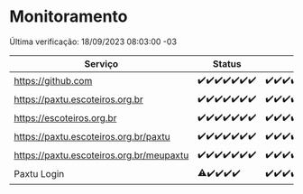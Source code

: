 # Monitoramento

Última verificação: 18/09/2023 08:03:00 -03

|Serviço|Status|Últimas 24h|
|---|---|---|
|https://github.com|<span title="2023-09-11: OK=5">✔️</span><span title="2023-09-12: OK=25">✔️</span><span title="2023-09-13: OK=31">✔️</span><span title="2023-09-14: OK=24">✔️</span><span title="2023-09-15: OK=24">✔️</span><span title="2023-09-16: OK=24">✔️</span><span title="2023-09-17: OK=12">✔️</span>|<span title="17/09/2023 09:09:00 -03 : 200">✔️</span><span title="17/09/2023 10:04:00 -03 : 200">✔️</span><span title="17/09/2023 11:03:00 -03 : 200">✔️</span><span title="17/09/2023 12:03:00 -03 : 200">✔️</span><span title="17/09/2023 13:06:00 -03 : 200">✔️</span><span title="17/09/2023 14:03:00 -03 : 200">✔️</span><span title="17/09/2023 15:07:00 -03 : 200">✔️</span><span title="17/09/2023 16:02:00 -03 : 200">✔️</span><span title="17/09/2023 17:04:00 -03 : 200">✔️</span><span title="17/09/2023 18:03:00 -03 : 200">✔️</span><span title="17/09/2023 19:03:00 -03 : 200">✔️</span><span title="17/09/2023 20:03:00 -03 : 200">✔️</span><span title="17/09/2023 21:29:00 -03 : 200">✔️</span><span title="17/09/2023 22:40:00 -03 : 200">✔️</span><span title="17/09/2023 23:14:00 -03 : 200">✔️</span><span title="18/09/2023 00:06:00 -03 : 200">✔️</span><span title="18/09/2023 01:07:00 -03 : 200">✔️</span><span title="18/09/2023 02:05:00 -03 : 200">✔️</span><span title="18/09/2023 03:08:00 -03 : 200">✔️</span><span title="18/09/2023 04:05:00 -03 : 200">✔️</span><span title="18/09/2023 05:08:00 -03 : 200">✔️</span><span title="18/09/2023 06:06:00 -03 : 200">✔️</span><span title="18/09/2023 07:06:00 -03 : 200">✔️</span><span title="18/09/2023 08:03:00 -03 : 200">✔️</span>|
|https://paxtu.escoteiros.org.br|<span title="2023-09-11: OK=5">✔️</span><span title="2023-09-12: OK=25">✔️</span><span title="2023-09-13: OK=31">✔️</span><span title="2023-09-14: OK=24">✔️</span><span title="2023-09-15: OK=24">✔️</span><span title="2023-09-16: OK=24">✔️</span><span title="2023-09-17: OK=12">✔️</span>|<span title="17/09/2023 09:09:00 -03 : 200">✔️</span><span title="17/09/2023 10:04:00 -03 : 200">✔️</span><span title="17/09/2023 11:03:00 -03 : 200">✔️</span><span title="17/09/2023 12:03:00 -03 : 200">✔️</span><span title="17/09/2023 13:06:00 -03 : 200">✔️</span><span title="17/09/2023 14:03:00 -03 : 200">✔️</span><span title="17/09/2023 15:07:00 -03 : 200">✔️</span><span title="17/09/2023 16:02:00 -03 : 200">✔️</span><span title="17/09/2023 17:04:00 -03 : 200">✔️</span><span title="17/09/2023 18:03:00 -03 : 200">✔️</span><span title="17/09/2023 19:03:00 -03 : 200">✔️</span><span title="17/09/2023 20:03:00 -03 : 200">✔️</span><span title="17/09/2023 21:29:00 -03 : 200">✔️</span><span title="17/09/2023 22:40:00 -03 : 200">✔️</span><span title="17/09/2023 23:14:00 -03 : 200">✔️</span><span title="18/09/2023 00:06:00 -03 : 200">✔️</span><span title="18/09/2023 01:07:00 -03 : 200">✔️</span><span title="18/09/2023 02:05:00 -03 : 200">✔️</span><span title="18/09/2023 03:08:00 -03 : 200">✔️</span><span title="18/09/2023 04:05:00 -03 : 200">✔️</span><span title="18/09/2023 05:08:00 -03 : 200">✔️</span><span title="18/09/2023 06:06:00 -03 : 200">✔️</span><span title="18/09/2023 07:06:00 -03 : 200">✔️</span><span title="18/09/2023 08:03:00 -03 : 200">✔️</span>|
|https://escoteiros.org.br|<span title="2023-09-11: OK=5">✔️</span><span title="2023-09-12: OK=25">✔️</span><span title="2023-09-13: OK=31">✔️</span><span title="2023-09-14: OK=24">✔️</span><span title="2023-09-15: OK=24">✔️</span><span title="2023-09-16: OK=24">✔️</span><span title="2023-09-17: OK=12">✔️</span>|<span title="17/09/2023 09:09:00 -03 : 200">✔️</span><span title="17/09/2023 10:04:00 -03 : 200">✔️</span><span title="17/09/2023 11:03:00 -03 : 200">✔️</span><span title="17/09/2023 12:03:00 -03 : 200">✔️</span><span title="17/09/2023 13:06:00 -03 : 200">✔️</span><span title="17/09/2023 14:03:00 -03 : 200">✔️</span><span title="17/09/2023 15:07:00 -03 : 200">✔️</span><span title="17/09/2023 16:02:00 -03 : 200">✔️</span><span title="17/09/2023 17:04:00 -03 : 200">✔️</span><span title="17/09/2023 18:03:00 -03 : 200">✔️</span><span title="17/09/2023 19:03:00 -03 : 200">✔️</span><span title="17/09/2023 20:03:00 -03 : 200">✔️</span><span title="17/09/2023 21:29:00 -03 : 200">✔️</span><span title="17/09/2023 22:40:00 -03 : 200">✔️</span><span title="17/09/2023 23:14:00 -03 : 200">✔️</span><span title="18/09/2023 00:06:00 -03 : 200">✔️</span><span title="18/09/2023 01:07:00 -03 : 200">✔️</span><span title="18/09/2023 02:05:00 -03 : 200">✔️</span><span title="18/09/2023 03:08:00 -03 : 200">✔️</span><span title="18/09/2023 04:05:00 -03 : 200">✔️</span><span title="18/09/2023 05:08:00 -03 : 200">✔️</span><span title="18/09/2023 06:06:00 -03 : 200">✔️</span><span title="18/09/2023 07:06:00 -03 : 200">✔️</span><span title="18/09/2023 08:03:00 -03 : 200">✔️</span>|
|https://paxtu.escoteiros.org.br/paxtu|<span title="2023-09-11: OK=1">✔️</span><span title="2023-09-12: OK=25">✔️</span><span title="2023-09-13: OK=31">✔️</span><span title="2023-09-14: OK=24">✔️</span><span title="2023-09-15: OK=24">✔️</span><span title="2023-09-16: OK=24">✔️</span><span title="2023-09-17: OK=12">✔️</span>|<span title="17/09/2023 09:09:00 -03 : 200">✔️</span><span title="17/09/2023 10:04:00 -03 : 200">✔️</span><span title="17/09/2023 11:03:00 -03 : 200">✔️</span><span title="17/09/2023 12:03:00 -03 : 200">✔️</span><span title="17/09/2023 13:06:00 -03 : 200">✔️</span><span title="17/09/2023 14:03:00 -03 : 200">✔️</span><span title="17/09/2023 15:07:00 -03 : 200">✔️</span><span title="17/09/2023 16:02:00 -03 : 200">✔️</span><span title="17/09/2023 17:04:00 -03 : 200">✔️</span><span title="17/09/2023 18:03:00 -03 : 200">✔️</span><span title="17/09/2023 19:03:00 -03 : 200">✔️</span><span title="17/09/2023 20:03:00 -03 : 200">✔️</span><span title="17/09/2023 21:29:00 -03 : 200">✔️</span><span title="17/09/2023 22:40:00 -03 : 200">✔️</span><span title="17/09/2023 23:14:00 -03 : 200">✔️</span><span title="18/09/2023 00:06:00 -03 : 200">✔️</span><span title="18/09/2023 01:07:00 -03 : 200">✔️</span><span title="18/09/2023 02:05:00 -03 : 200">✔️</span><span title="18/09/2023 03:08:00 -03 : 200">✔️</span><span title="18/09/2023 04:05:00 -03 : 200">✔️</span><span title="18/09/2023 05:08:00 -03 : 200">✔️</span><span title="18/09/2023 06:06:00 -03 : 200">✔️</span><span title="18/09/2023 07:06:00 -03 : 200">✔️</span><span title="18/09/2023 08:03:00 -03 : 200">✔️</span>|
|https://paxtu.escoteiros.org.br/meupaxtu|<span title="2023-09-11: OK=1">✔️</span><span title="2023-09-12: OK=25">✔️</span><span title="2023-09-13: OK=31">✔️</span><span title="2023-09-14: OK=24">✔️</span><span title="2023-09-15: OK=24">✔️</span><span title="2023-09-16: OK=24">✔️</span><span title="2023-09-17: OK=12">✔️</span>|<span title="17/09/2023 09:09:00 -03 : 200">✔️</span><span title="17/09/2023 10:04:00 -03 : 200">✔️</span><span title="17/09/2023 11:03:00 -03 : 200">✔️</span><span title="17/09/2023 12:03:00 -03 : 200">✔️</span><span title="17/09/2023 13:06:00 -03 : 200">✔️</span><span title="17/09/2023 14:03:00 -03 : 200">✔️</span><span title="17/09/2023 15:07:00 -03 : 200">✔️</span><span title="17/09/2023 16:02:00 -03 : 200">✔️</span><span title="17/09/2023 17:04:00 -03 : 200">✔️</span><span title="17/09/2023 18:03:00 -03 : 200">✔️</span><span title="17/09/2023 19:03:00 -03 : 200">✔️</span><span title="17/09/2023 20:03:00 -03 : 200">✔️</span><span title="17/09/2023 21:29:00 -03 : 200">✔️</span><span title="17/09/2023 22:40:00 -03 : 200">✔️</span><span title="17/09/2023 23:14:00 -03 : 200">✔️</span><span title="18/09/2023 00:06:00 -03 : 200">✔️</span><span title="18/09/2023 01:07:00 -03 : 200">✔️</span><span title="18/09/2023 02:05:00 -03 : 200">✔️</span><span title="18/09/2023 03:08:00 -03 : 200">✔️</span><span title="18/09/2023 04:05:00 -03 : 200">✔️</span><span title="18/09/2023 05:08:00 -03 : 200">✔️</span><span title="18/09/2023 06:06:00 -03 : 200">✔️</span><span title="18/09/2023 07:06:00 -03 : 200">✔️</span><span title="18/09/2023 08:03:00 -03 : 200">✔️</span>|
|Paxtu Login|<span title="2023-09-13: OK=24, Falhas=6">⚠️</span><span title="2023-09-14: OK=24">✔️</span><span title="2023-09-15: OK=24">✔️</span><span title="2023-09-16: OK=24">✔️</span><span title="2023-09-17: OK=12">✔️</span>|<span title="17/09/2023 09:09:00 -03 : 200">✔️</span><span title="17/09/2023 10:04:00 -03 : 200">✔️</span><span title="17/09/2023 11:03:00 -03 : 200">✔️</span><span title="17/09/2023 12:03:00 -03 : 200">✔️</span><span title="17/09/2023 13:06:00 -03 : 200">✔️</span><span title="17/09/2023 14:03:00 -03 : 200">✔️</span><span title="17/09/2023 15:07:00 -03 : 200">✔️</span><span title="17/09/2023 16:02:00 -03 : 200">✔️</span><span title="17/09/2023 17:04:00 -03 : 200">✔️</span><span title="17/09/2023 18:03:00 -03 : 200">✔️</span><span title="17/09/2023 19:03:00 -03 : 200">✔️</span><span title="17/09/2023 20:03:00 -03 : 200">✔️</span><span title="17/09/2023 21:29:00 -03 : 200">✔️</span><span title="17/09/2023 22:40:00 -03 : 200">✔️</span><span title="17/09/2023 23:14:00 -03 : 200">✔️</span><span title="18/09/2023 00:06:00 -03 : 200">✔️</span><span title="18/09/2023 01:07:00 -03 : 200">✔️</span><span title="18/09/2023 02:05:00 -03 : 200">✔️</span><span title="18/09/2023 03:08:00 -03 : 200">✔️</span><span title="18/09/2023 04:05:00 -03 : 200">✔️</span><span title="18/09/2023 05:08:00 -03 : 200">✔️</span><span title="18/09/2023 06:06:00 -03 : 200">✔️</span><span title="18/09/2023 07:06:00 -03 : 200">✔️</span><span title="18/09/2023 08:03:00 -03 : 200">✔️</span>|
